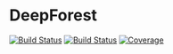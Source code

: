 # DeepForest

[![Build Status](https://github.com/shalinkpatel/DeepForest.jl/workflows/CI/badge.svg)](https://github.com/shalinkpatel/DeepForest.jl/actions)
[![Build Status](https://ci.appveyor.com/api/projects/status/github/shalinkpatel/DeepForest.jl?svg=true)](https://ci.appveyor.com/project/shalinkpatel/DeepForest-jl)
[![Coverage](https://codecov.io/gh/shalinkpatel/DeepForest.jl/branch/main/graph/badge.svg)](https://codecov.io/gh/shalinkpatel/DeepForest.jl)
